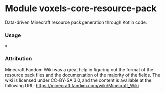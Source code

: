 # Module voxels-core-resource-pack

Data-driven Minecraft resource pack generation through Kotlin code.

### Usage

a

### Attribution

Minecraft Fandom Wiki was a great help in figuring out the format of the resource pack files and the documentation of the
majority of the fields. The wiki is licensed under CC-BY-SA 3.0, and the content is available at the following URL:
https://minecraft.fandom.com/wiki/Minecraft_Wiki